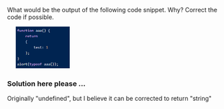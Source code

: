 What would be the output of the following code snippet.  Why?  Correct the code if possible.

<img src="images/image0.png" width=25% style="padding-left:20px;">

### Solution here please ...

Originally "undefined", but I believe it can be corrected to return "string"


